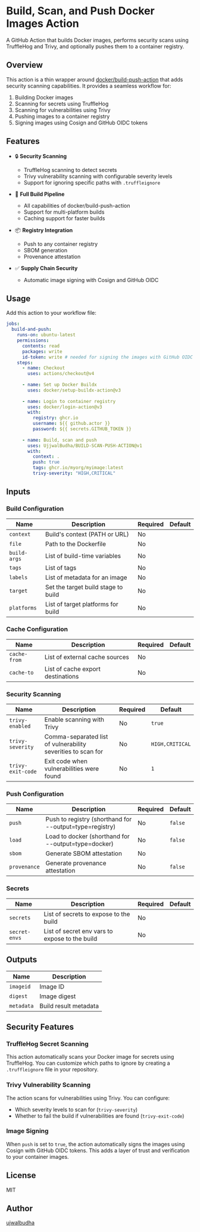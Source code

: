 # Build, Scan, and Push Docker Images Action

A GitHub Action that builds Docker images, performs security scans using TruffleHog and Trivy, and optionally pushes them to a container registry.

## Overview

This action is a thin wrapper around [docker/build-push-action](https://github.com/docker/build-push-action) that adds security scanning capabilities. It provides a seamless workflow for:

1. Building Docker images
2. Scanning for secrets using TruffleHog
3. Scanning for vulnerabilities using Trivy
4. Pushing images to a container registry
5. Signing images using Cosign and GitHub OIDC tokens

## Features

- 🔒 **Security Scanning**
  - TruffleHog scanning to detect secrets
  - Trivy vulnerability scanning with configurable severity levels
  - Support for ignoring specific paths with `.truffleignore`

- 🔄 **Full Build Pipeline**
  - All capabilities of docker/build-push-action
  - Support for multi-platform builds
  - Caching support for faster builds

- 📦 **Registry Integration**
  - Push to any container registry
  - SBOM generation
  - Provenance attestation

- ✅ **Supply Chain Security**
  - Automatic image signing with Cosign and GitHub OIDC

## Usage

Add this action to your workflow file:

```yaml
jobs:
  build-and-push:
    runs-on: ubuntu-latest
    permissions:
      contents: read
      packages: write
      id-token: write # needed for signing the images with GitHub OIDC Token
    steps:
      - name: Checkout
        uses: actions/checkout@v4
      
      - name: Set up Docker Buildx
        uses: docker/setup-buildx-action@v3
      
      - name: Login to container registry
        uses: docker/login-action@v3
        with:
          registry: ghcr.io
          username: ${{ github.actor }}
          password: ${{ secrets.GITHUB_TOKEN }}
      
      - name: Build, scan and push
        uses: UjjwalBudha/BUILD-SCAN-PUSH-ACTION@v1
        with:
          context: .
          push: true
          tags: ghcr.io/myorg/myimage:latest
          trivy-severity: "HIGH,CRITICAL"
```

## Inputs

### Build Configuration

| Name | Description | Required | Default |
|------|-------------|----------|---------|
| `context` | Build's context (PATH or URL) | No | |
| `file` | Path to the Dockerfile | No | |
| `build-args` | List of build-time variables | No | |
| `tags` | List of tags | No | |
| `labels` | List of metadata for an image | No | |
| `target` | Set the target build stage to build | No | |
| `platforms` | List of target platforms for build | No | |

### Cache Configuration

| Name | Description | Required | Default |
|------|-------------|----------|---------|
| `cache-from` | List of external cache sources | No | |
| `cache-to` | List of cache export destinations | No | |

### Security Scanning

| Name | Description | Required | Default |
|------|-------------|----------|---------|
| `trivy-enabled` | Enable scanning with Trivy | No | `true` |
| `trivy-severity` | Comma-separated list of vulnerability severities to scan for | No | `HIGH,CRITICAL` |
| `trivy-exit-code` | Exit code when vulnerabilities were found | No | `1` |

### Push Configuration

| Name | Description | Required | Default |
|------|-------------|----------|---------|
| `push` | Push to registry (shorthand for --output=type=registry) | No | `false` |
| `load` | Load to docker (shorthand for --output=type=docker) | No | `false` |
| `sbom` | Generate SBOM attestation | No | |
| `provenance` | Generate provenance attestation | No | `false` |

### Secrets

| Name | Description | Required | Default |
|------|-------------|----------|---------|
| `secrets` | List of secrets to expose to the build | No | |
| `secret-envs` | List of secret env vars to expose to the build | No | |

## Outputs

| Name | Description |
|------|-------------|
| `imageid` | Image ID |
| `digest` | Image digest |
| `metadata` | Build result metadata |

## Security Features

### TruffleHog Secret Scanning

This action automatically scans your Docker image for secrets using TruffleHog. You can customize which paths to ignore by creating a `.truffleignore` file in your repository.

### Trivy Vulnerability Scanning

The action scans for vulnerabilities using Trivy. You can configure:
- Which severity levels to scan for (`trivy-severity`)
- Whether to fail the build if vulnerabilities are found (`trivy-exit-code`)

### Image Signing

When `push` is set to `true`, the action automatically signs the images using Cosign with GitHub OIDC tokens. This adds a layer of trust and verification to your container images.

## License

MIT

## Author

[ujwalbudha](https://github.com/ujwalbudha)
